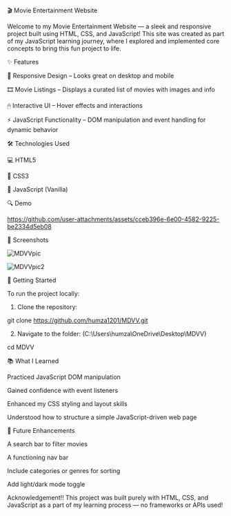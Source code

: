 🎬 Movie Entertainment Website

Welcome to my Movie Entertainment Website — a sleek and responsive project built using HTML, CSS, and JavaScript! This site was created as part of my JavaScript learning journey, where I explored and implemented core concepts to bring this fun project to life.

✨ Features

📱 Responsive Design – Looks great on desktop and mobile

🎞 Movie Listings – Displays a curated list of movies with images and info

🖱 Interactive UI – Hover effects and interactions

⚡ JavaScript Functionality – DOM manipulation and event handling for dynamic behavior


🛠 Technologies Used

💻 HTML5

🎨 CSS3

🧠 JavaScript (Vanilla)


🔍 Demo


https://github.com/user-attachments/assets/cceb396e-6e00-4582-9225-be2334d5eb08




📸 Screenshots

![MDVVpic](https://github.com/user-attachments/assets/042dd9d7-f351-492f-80bc-83c9035ed903)

![MDVVpic2](https://github.com/user-attachments/assets/ec36b62c-7a5c-4d1a-9b00-ee77391f5bd2)



🚀 Getting Started

To run the project locally:

1. Clone the repository:

git clone https://github.com/humza1201/MDVV.git


2. Navigate to the folder:
   (C:\Users\humza\OneDrive\Desktop\MDVV)

cd MDVV

📚 What I Learned

Practiced JavaScript DOM manipulation

Gained confidence with event listeners

Enhanced my CSS styling and layout skills

Understood how to structure a simple JavaScript-driven web page


🔮 Future Enhancements

A search bar to filter movies

A functioning nav bar

Include categories or genres for sorting

Add light/dark mode toggle

Acknowledgement!!
This project was built purely with HTML, CSS, and JavaScript as a part of my learning process — no frameworks or APIs used!
